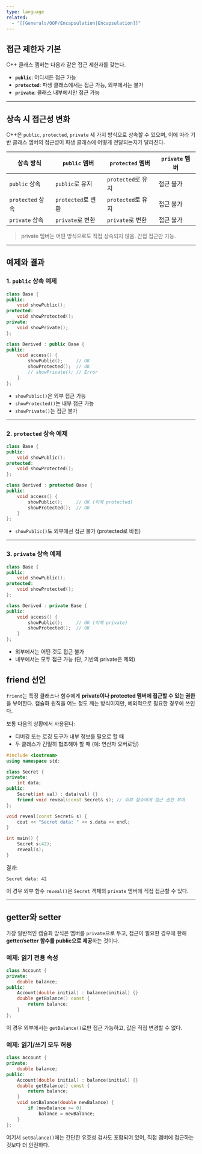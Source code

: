 ```yaml
---
type: language
related:
  - "[[Generals/OOP/Encapsulation|Encapsulation]]"
---
```

## 접근 제한자 기본

C++ 클래스 멤버는 다음과 같은 접근 제한자를 갖는다.

- **`public`**: 어디서든 접근 가능
- **`protected`**: 파생 클래스에서는 접근 가능, 외부에서는 불가
- **`private`**: 클래스 내부에서만 접근 가능

---

## 상속 시 접근성 변화

C++은 `public`, `protected`, `private` 세 가지 방식으로 상속할 수 있으며, 이에 따라 기반 클래스 멤버의 접근성이 파생 클래스에 어떻게 전달되는지가 달라진다.

|상속 방식|`public` 멤버|`protected` 멤버|`private` 멤버|
|---|---|---|---|
|`public` 상속|`public`로 유지|`protected`로 유지|접근 불가|
|`protected` 상속|`protected`로 변환|`protected`로 유지|접근 불가|
|`private` 상속|`private`로 변환|`private`로 변환|접근 불가|

> private 멤버는 어떤 방식으로도 직접 상속되지 않음. 간접 접근만 가능.

---

## 예제와 결과

### 1. `public` 상속 예제

```cpp
class Base {
public:
    void showPublic();
protected:
    void showProtected();
private:
    void showPrivate();
};

class Derived : public Base {
public:
    void access() {
        showPublic();     // OK
        showProtected();  // OK
        // showPrivate(); // Error
    }
};
```

- `showPublic()`은 외부 접근 가능
- `showProtected()`는 내부 접근 가능
- `showPrivate()`는 접근 불가

---

### 2. `protected` 상속 예제

```cpp
class Base {
public:
    void showPublic();
protected:
    void showProtected();
};

class Derived : protected Base {
public:
    void access() {
        showPublic();     // OK (이제 protected)
        showProtected();  // OK
    }
};
```

- `showPublic()`도 외부에선 접근 불가 (protected로 바뀜)

---

### 3. `private` 상속 예제

```cpp
class Base {
public:
    void showPublic();
protected:
    void showProtected();
};

class Derived : private Base {
public:
    void access() {
        showPublic();     // OK (이제 private)
        showProtected();  // OK
    }
};
```

- 외부에서는 어떤 것도 접근 불가
- 내부에서는 모두 접근 가능 (단, 기반의 private은 제외)

## friend 선언

`friend`는 특정 클래스나 함수에게 **private이나 protected 멤버에 접근할 수 있는 권한**을 부여한다. 캡슐화 원칙을 어느 정도 깨는 방식이지만, 예외적으로 필요한 경우에 쓰인다.

보통 다음의 상황에서 사용된다:

- 디버깅 또는 로깅 도구가 내부 정보를 필요로 할 때
- 두 클래스가 긴밀히 협조해야 할 때 (예: 연산자 오버로딩)

```cpp
#include <iostream>
using namespace std;

class Secret {
private:
    int data;
public:
    Secret(int val) : data(val) {}
    friend void reveal(const Secret& s); // 외부 함수에게 접근 권한 부여
};

void reveal(const Secret& s) {
    cout << "Secret data: " << s.data << endl;
}

int main() {
    Secret s(42);
    reveal(s);
}
```

결과:

```
Secret data: 42
```

이 경우 외부 함수 `reveal()`은 `Secret` 객체의 `private` 멤버에 직접 접근할 수 있다.

---

## getter와 setter

가장 일반적인 캡슐화 방식은 멤버를 `private`으로 두고, 접근이 필요한 경우에 한해 **getter/setter 함수를 public으로 제공**하는 것이다.

### 예제: 읽기 전용 속성

```cpp
class Account {
private:
    double balance;
public:
    Account(double initial) : balance(initial) {}
    double getBalance() const {
        return balance;
    }
};
```

이 경우 외부에서는 `getBalance()`로만 접근 가능하고, 값은 직접 변경할 수 없다.

### 예제: 읽기/쓰기 모두 허용

```cpp
class Account {
private:
    double balance;
public:
    Account(double initial) : balance(initial) {}
    double getBalance() const {
        return balance;
    }
    void setBalance(double newBalance) {
        if (newBalance >= 0)
            balance = newBalance;
    }
};
```

여기서 `setBalance()`에는 간단한 유효성 검사도 포함되어 있어, 직접 멤버에 접근하는 것보다 더 안전하다.